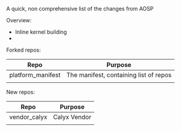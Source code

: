 A quick, non comprehensive list of the changes from AOSP

Overview:
* Inline kernel building
*

Forked repos:

| Repo | Purpose |
|-|-|
| platform_manifest | The manifest, containing list of repos |
| | |

New repos:

| Repo | Purpose |
|-|-|
| vendor_calyx | Calyx Vendor |
| | |